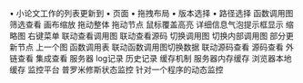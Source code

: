 • 小论文工作的列表更新到
• 页面
	• 拖拽布局
	• 版本选择
	• 路径选择
函数调用图
	筛选查看
	画布缩放
	拖动整体
	拖动节点
	鼠标覆盖高亮
	详细信息气泡提示框显示
	缩略图
	右键菜单
		联动查看调用图
		联动查看源码
		切换调用图
		切换内部调用图
		部分更新节点
		上一个图
函数调用表
	联动函数调用图切换数据
	联动源码查看
源码查看
	外链查看
	集成查看
服务器
	log记录
	历史记录
	缓存机制
		服务器内存缓存
		浏览器本地缓存
监控平台
	普罗米修斯状态监控
	针对一个程序的动态监控
